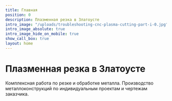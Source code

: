 ```yaml
---
title: Главная
position: 0
description: Плазменная резка в Златоусте
intro_image: "/uploads/troubleshooting-cnc-plasma-cutting-part-i-0.jpg"
intro_image_absolute: true
intro_image_hide_on_mobile: true
show_call_box: true
layout: home
---
```


# Плазменная резка в Златоусте

Комплексная работа по резке и обработке металла. Производство металлоконструкций по индивидуальным проектам и чертежам заказчика.